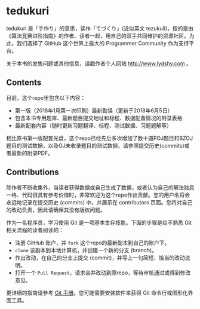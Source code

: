 # tedukuri
tedukuri 是「手作り」的意思，读作「てづくり」(近似英文 tezukuli)，指的是由《算法竞赛进阶指南》的作者、读者一起，用自己的双手共同维护的资源社区。为此，我们选择了 GitHub 这个世界上最大的 Programmer Community 作为支持平台。

关于本书的发售问题或其他信息，请戳作者个人网站 http://www.lydshy.com 。

## Contents
目前，这个repo里包含以下内容：
- 第一版（2018年1月第一次印刷）最新勘误（更新于2018年6月5日）
- 包含本书专用题库、最新题目提交地址和标程、数据配备情况的附录表格
- 最新配套内容（随时更新习题翻译、标程、测试数据、习题题解等）

相比原书第一版配套光盘，这个repo已经先后多次增加了数十道POJ题目和BZOJ题目的测试数据，以及OJ未收录题目的测试数据，请参照提交历史(commits)或者最新的附录PDF。

## Contributions
除作者不断收集外，当读者获得数据或自己生成了数据，或者认为自己的解法独具一格、代码很具有参考价值时，非常欢迎为这个repo作出贡献。您的用户名将会永远地记录在提交历史 (commits) 中，并展示在 contributors 页面。您将对自己的改动负责，因此请确保其没有版权问题。

作为一名程序员，学习使用 Git 是一项基本生存技能。下面的步骤是给不熟悉 Git 相关流程的读者阅读的：
- 注册 GitHub 账户，并 `fork` 这个repo的最新副本到自己的账户下。
- `clone` 该副本到本地计算机，并创建一个新的分支 (branch)。
- 作出改动，在自己的分支上提交 (commit)，并写上一句简短、恰当的改动说明。
- 打开一个 `Pull Request`，请求合并改动到原repo，等待审核通过或得到修改意见。

更详细的指南请参考 [Git 手册](https://git-scm.com/book/zh/v2/GitHub-%E5%AF%B9%E9%A1%B9%E7%9B%AE%E5%81%9A%E5%87%BA%E8%B4%A1%E7%8C%AE)。您可能需要安装软件来获得 Git 命令行或图形化界面工具。
